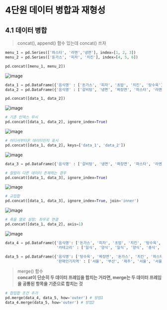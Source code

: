 # 4단원 데이터 병합과 재형성
## 4.1 데이터 병합
> concat(), append() 함수 있는데 concat() 쓰자
```python
menu_1 = pd.Series(['파스타', '라멘','냉면'], index=[1, 2, 3])
menu_2 = pd.Series(['돈가스', '피자', '치킨'], index=[4, 5, 6])

pd.concat([menu_1, menu_2])
```
![image](https://github.com/shihyunlim/self-study/assets/128217747/f45fde30-0fce-4d6a-a160-a095c9ea8674)

```python
data_1 = pd.DataFrame({'음식명' : ['돈가스', '피자', '초밥', '치킨', '탕수육'], '카테고리' : ['일식', '양식', '일식', '양식', '중식']})
data_2 = pd.DataFrame({'음식명' : ['갈비탕', '냉면', '짜장면', '파스타', '라멘'], '카테고리' : ['한식', '한식', '중식', '양식', '일식']})

pd.concat([data_1, data_2])
```
![image](https://github.com/shihyunlim/self-study/assets/128217747/bcaf8eb9-7f8f-40c8-b769-6a868cdcd2bf)

```python
# 기존 인덱스 무시
pd.concat([data_1, data_2], ignore_index=True)
```
![image](https://github.com/shihyunlim/self-study/assets/128217747/8486bdc3-6e49-4095-a730-1497322dba37)

```python
# 어디서부터온 데이터인지 표시
pd.concat([data_1, data_2], keys=['data_1', 'data_2'])
```
![image](https://github.com/shihyunlim/self-study/assets/128217747/fcbaeeef-f4cc-44d8-97f6-da19fa30c461)

```python
data_3 = pd.DataFrame({'음식명' : ['갈비탕', '냉면', '짜장면', '파스타', '라멘'], '판매인기지역' : ['서울', '부산', '제주', '제주', '서울']})

# 컬럼이 다른 데이터 존재하는 경우
pd.concat([data_1, data_3], ignore_index=True)
```
![image](https://github.com/shihyunlim/self-study/assets/128217747/3b3fe61f-bb57-415e-87b7-4407a781eb6f)

```python
# 교집합
pd.concat([data_1, data_3], ignore_index=True, join='inner')
```
![image](https://github.com/shihyunlim/self-study/assets/128217747/bfe0d4a8-8a97-43e2-afe4-8f088c4c53e8)

```python
# 축을 열로 설정: 좌우로 연결
pd.concat([data_1, data_2], axis=1)
```
![image](https://github.com/shihyunlim/self-study/assets/128217747/31e9fe8e-5afa-4fc7-80e5-bc503cd447c3)

```python
data_4 = pd.DataFrame({'음식명': ['돈가스', '피자', '초밥', '치킨', '탕수육', '갈비탕', '냉면', '짜장면', '파스타', '라멘'],
                       '카테고리' : ['일식', '양식', '일식', '양식', '중식', '한식', '한식', '중식', '양식', '일식']})

data_5 = pd.DataFrame({'음식명': ['탕수육', '짜장면', '돈가스', '치킨', '파스타', '갈비탕', '초밥'],
                       '판매인기지역' : ['서울', '부산', '제주', '서울', '서울', '제주', '부산']})
```

> merge() 함수</br>
> **concat이 단순히 두 데이터 프레임을 합치는 거라면, merge는 두 데이터 프레임을 공통된 항목을 기준으로 합치는 것**
```python
# 합집합 조건 추가
pd.merge(data_4, data_5, how='outer') # 방법1
data_4.merge(data_5, how='outer') # 방법2
```
